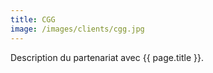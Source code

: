 ```yaml
---
title: CGG
image: /images/clients/cgg.jpg
---
```


Description du partenariat avec {{ page.title }}.
